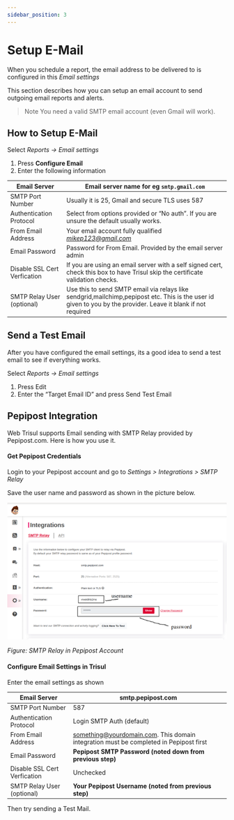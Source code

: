 ```yaml
---
sidebar_position: 3
---
```


# Setup E-Mail

When you schedule a report, the email address to be delivered to is configured in this *Email settings*

This section describes how you can setup an email account to send outgoing email reports and alerts.

>Note You need a valid SMTP email account (even Gmail will work).

## How to Setup E-Mail

Select *Reports → Email settings*

1. Press **Configure Email**
2. Enter the following information

| Email Server                 | Email server name for eg `smtp.gmail.com`                                                                                                                     |
| ---------------------------- | ------------------------------------------------------------- |
| SMTP Port Number             | Usually it is 25, Gmail and secure TLS uses 587                                                                                                               |
| Authentication Protocol      | Select from options provided or “No auth”. If you are unsure the default usually works.                                                                       |
| From Email Address           | Your email account fully qualified *mikep123@gmail.com*                                                                                                       |
| Email Password               | Password for From Email. Provided by the email server admin                                                                                                   |
| Disable SSL Cert Verfication | If you are using an email server with a self signed cert, check this box to have Trisul skip the certificate validation checks.                               |
| SMTP Relay User (optional)   | Use this to send SMTP email via relays like sendgrid,mailchimp,pepipost etc. This is the user id given to you by the provider. Leave it blank if not required |

## Send a Test Email

After you have configured the email settings, its a good idea to send a test email to see if everything works.

Select *Reports → Email settings*

1. Press Edit
2. Enter the “Target Email ID” and press Send Test Email

## Pepipost Integration

Web Trisul supports Email sending with SMTP Relay provided by Pepipost.com. Here is how you use it.

#### Get Pepipost Credentials

Login to your Pepipost account and go to *Settings > Integrations > SMTP Relay*

Save the user name and password as shown in the picture below.

![](images/pepipost.png)

*Figure: SMTP Relay in Pepipost Account*

#### Configure Email Settings in Trisul

Enter the email settings as shown

| Email Server                 | smtp.pepipost.com                                                                     |
| ---------------------------- | ---------------------------------------------------- |
| SMTP Port Number             | 587                                                                                   |
| Authentication Protocol      | Login SMTP Auth (default)                                                             |
| From Email Address           | something@yourdomain.com. This domain integration must be completed in Pepipost first |
| Email Password               | **Pepipost SMTP Password (noted down from previous step)**                            |
| Disable SSL Cert Verfication | Unchecked                                                                             |
| SMTP Relay User (optional)   | **Your Pepipost Username (noted from previous step)**                                 |

Then try sending a Test Mail.
